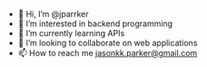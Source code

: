 - 👋 Hi, I’m @jparrker
- 👀 I’m interested in backend programming
- 🌱 I’m currently learning APIs
- 💞️ I’m looking to collaborate on web applications
- 📫 How to reach me jasonkk.parker@gmail.com

<!---
jparrker/jparrker is a ✨ special ✨ repository because its `README.md` (this file) appears on your GitHub profile.
You can click the Preview link to take a look at your changes.
--->
